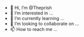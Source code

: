 - 👋 Hi, I’m @Theprish
- 👀 I’m interested in ...
- 🌱 I’m currently learning ...
- 💞️ I’m looking to collaborate on ...
- 📫 How to reach me ...

<!---
Theprish/Theprish is a ✨ special ✨ repository because its `README.md` (this file) appears on your GitHub profile.
You can click the Preview link to take a look at your changes.
--->
